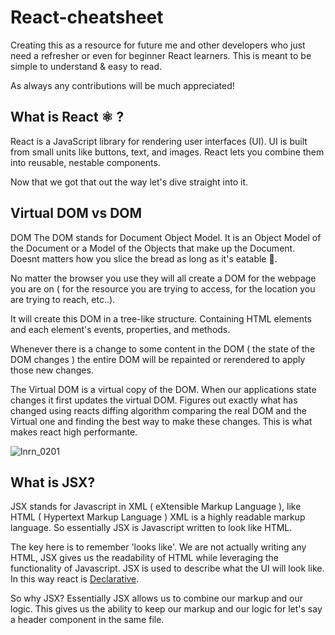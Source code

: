 # React-cheatsheet
Creating this as a resource for future me and other developers who just need a refresher or even for beginner React learners. This is meant to be simple to understand & easy to read.

As always any contributions will be much appreciated!

## What is React ⚛ ? 
React is a JavaScript library for rendering user interfaces (UI). UI is built from small units like buttons, text, and images. React lets you combine them into reusable, nestable components.

Now that we got that out the way let's dive straight into it.

## Virtual DOM vs DOM
DOM The DOM stands for Document Object Model. It is an Object Model of the Document or a Model of the Objects that make up the Document. Doesnt matters how you slice the bread as long as it's eatable 🍞. 

No matter the browser you use they will all create a DOM for the webpage you are on ( for the resource you are trying to access, for the location you are trying to reach, etc..).


It will create this DOM in a tree-like structure. Containing HTML elements and each element's events, properties, and methods.
<!--Todo insirt crappy drawing-->

Whenever there is a change to some content in the DOM ( the state of the DOM changes ) the entire DOM will be repainted or rerendered to apply those new changes.

The Virtual DOM is a virtual copy of the DOM. When our applications state changes it first updates the virtual DOM. Figures out exactly what has changed using reacts diffing algorithm comparing the real DOM and the Virtual one and finding the best way to make these changes. This is what makes react high performante. 



![lnrn_0201](https://github.com/jamalabd/React-cheatsheet/assets/45414121/981c8e90-af0e-4eba-90cc-f256bd9a515d)

## What is JSX?
JSX stands for Javascript in XML ( eXtensible Markup Language ), like HTML ( Hypertext Markup Language ) XML is a highly readable markup language. So essentially JSX is Javascript written to look like HTML.

The key here is to remember 'looks like'. We are not actually writing any HTML, JSX gives us the readability of HTML while leveraging the functionality of Javascript. JSX is used to describe what the UI will look like. In this way react is [Declarative](https://alexsidorenko.com/blog/react-is-declarative-what-does-it-mean/).

So why JSX? Essentially JSX allows us to combine our markup and our logic. This gives us the ability to keep our markup and our logic for let's say a header component in the same file. 




<!-- 
--Todo--
## Hooks
### Use callback 📞
Not going to lie this one had me stumped when it first came out 😅.

use callback is a React Hook that lets you save a function that you have already defined between re-renders -->
